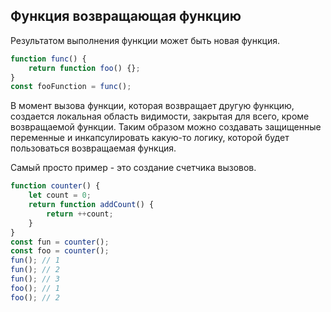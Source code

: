 ## Функция возвращающая функцию

Результатом выполнения функции может быть новая функция.
```javascript
function func() {
    return function foo() {};
}
const fooFunction = func();
```
В момент вызова функции, которая возвращает другую функцию, создается локальная область видимости, закрытая для 
всего, кроме возвращаемой функции. Таким образом можно создавать защищенные переменные и инкапсулировать какую-то 
логику, которой будет пользоваться возвращаемая функция.

Самый просто пример - это создание счетчика вызовов.
```javascript
function counter() {
    let count = 0;
    return function addCount() {
        return ++count;
    }
}
const fun = counter();
const foo = counter();
fun(); // 1
fun(); // 2
fun(); // 3
foo(); // 1
foo(); // 2
```
